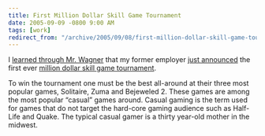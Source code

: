 ```yaml
---
title: First Million Dollar Skill Game Tournament
date: 2005-09-09 -0800 9:00 AM
tags: [work]
redirect_from: "/archive/2005/09/08/first-million-dollar-skill-game-tournament.aspx/"
---
```


I [learned through Mr. Wagner](http://wagnerblog.com/index.php?p=466)
that my former employer [just
announced](http://www.newswire.ca/en/releases/archive/September2005/08/c7052.html)
the first ever [million dollar skill game
tournament](http://gogames.skilljam.com/help/milliondollartourn_rules.asp).

To win the tournament one must be the best all-around at their three
most popular games, Solitaire, Zuma and Bejeweled 2. These games are
among the most popular “casual” games around. Casual gaming is the term
used for games that do not target the hard-core gaming audience such as
Half-Life and Quake. The typical casual gamer is a thirty year-old
mother in the midwest.

